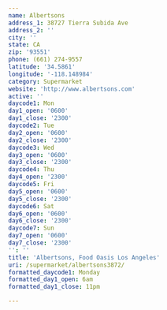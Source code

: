 ```yaml
---
name: Albertsons
address_1: 38727 Tierra Subida Ave
address_2: ''
city: ''
state: CA
zip: '93551'
phone: (661) 274-9557
latitude: '34.5861'
longitude: '-118.148984'
category: Supermarket
website: 'http://www.albertsons.com'
active: ''
daycode1: Mon
day1_open: '0600'
day1_close: '2300'
daycode2: Tue
day2_open: '0600'
day2_close: '2300'
daycode3: Wed
day3_open: '0600'
day3_close: '2300'
daycode4: Thu
day4_open: '2300'
daycode5: Fri
day5_open: '0600'
day5_close: '2300'
daycode6: Sat
day6_open: '0600'
day6_close: '2300'
daycode7: Sun
day7_open: '0600'
day7_close: '2300'
'': ''
title: 'Albertsons, Food Oasis Los Angeles'
uri: /supermarket/albertsons3872/
formatted_daycode1: Monday
formatted_day1_open: 6am
formatted_day1_close: 11pm

---
```

